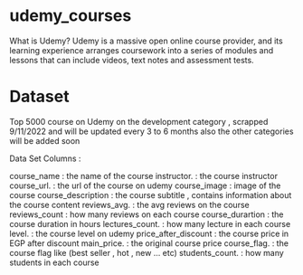 # udemy_courses

What is Udemy?
Udemy is a massive open online course provider, and its learning experience arranges coursework into a series of modules and lessons that can include videos, text notes and assessment tests.



# Dataset
Top 5000 course on Udemy on the development category , scrapped 9/11/2022 and will be updated every 3 to 6 months also the other categories will be added soon

Data Set Columns :

course_name : the name of the course
instructor. : the course instructor
course_url. : the url of the course on udemy
course_image : image of the course
course_description : the course subtitle , contains information about the course content
reviews_avg. : the avg reviews on the course
reviews_count : how many reviews on each course
course_durartion : the course duration in hours
lectures_count. : how many lecture in each course
level. : the course level on udemy
price_after_discount : the course price in EGP after discount
main_price. : the original course price
course_flag. : the course flag like (best seller , hot , new … etc)
students_count. : how many students in each course
